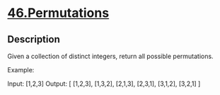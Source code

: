 # [46.Permutations](https://leetcode.com/problems/permutations/)
        
## Description
        
Given a collection of distinct integers, return all possible permutations.

Example:


Input: [1,2,3]
Output:
[
  [1,2,3],
  [1,3,2],
  [2,1,3],
  [2,3,1],
  [3,1,2],
  [3,2,1]
]

